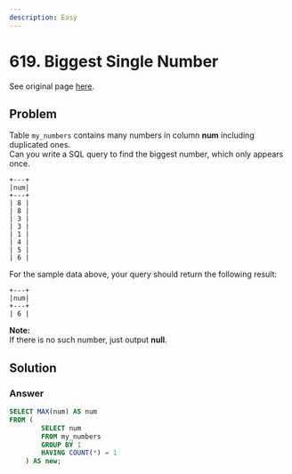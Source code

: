 ```yaml
---
description: Easy
---
```


# 619. Biggest Single Number

See original page [here](https://leetcode.com/problems/biggest-single-number/).

## Problem

Table `my_numbers` contains many numbers in column **num** including duplicated ones.  
Can you write a SQL query to find the biggest number, which only appears once.

```text
+---+
|num|
+---+
| 8 |
| 8 |
| 3 |
| 3 |
| 1 |
| 4 |
| 5 |
| 6 | 
```

For the sample data above, your query should return the following result:

```text
+---+
|num|
+---+
| 6 |
```

**Note:**  
If there is no such number, just output **null**.

## Solution

### Answer

```sql
SELECT MAX(num) AS num
FROM (
        SELECT num
        FROM my_numbers
        GROUP BY 1
        HAVING COUNT(*) = 1
    ) AS new;
```

